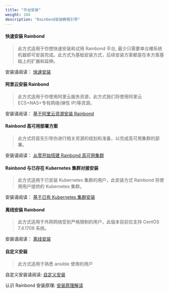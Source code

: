 ```yaml
---
title: "平台安装"
weight: 104
description: "Rainbond安装教程引导"
---
```


#### 快速安装 Rainbond

> 此方式适用于你想快速安装和试用 Rainbond 平台, 最少只需要单台裸系统机器即可安装完成。此方式为基础安装方式，后续安装方案都是在本方案基础上的扩展和延伸。

安装请阅读： [快速安装](/user-operations/install/online_install)

#### 阿里云安装 Rainbond

> 此方式适用于你使用阿里云服务资源，此方式我们将使用阿里云 ECS+NAS+专有网络(弹性 IP)等资源。

安装请阅读： [基于阿里云资源安装 Rainbond](/user-operations/install/install-base-alicloud/)

#### Rainbond 高可用部署方案

> 此方式将首先引导你进行相关资源的规划和准备，以完成高可用集群的部署。

安装请阅读： [从零开始搭建 Rainbond 高可用集群](/user-operations/install/install-base-ha/)

#### Rainbond 与已存在 Kubernetes 集群对接安装

> 此方式适用于已安装 Kubernetes 集群的用户，此安装方式 Rainbond 将使用用户提供的 Kubernetes 集群。

安装请阅读： [基于已有 Kubernetes 集群安装](/user-operations/install/install-base-kubernetes/)

#### 离线安装 Rainbond

> 此方式适用于外网网络受到严格限制的用户，此版本目前仅支持 CentOS 7.4.1708 系统。

安装请阅读： [离线安装](/user-operations/install/offline_install/)

#### 自定义安装

> 此方式适用于熟悉 ansible 使用的用户

自定义安装请阅读: [自定义安装](/user-operations/install/custom-install/)

认识 Rainbond 安装原理: [安装原理解读](/user-operations/install/install-d/)
